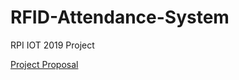 # RFID-Attendance-System
RPI IOT 2019 Project

[Project Proposal](https://docs.google.com/document/d/1QlV8jkIaQD0IFdyguDEGK3X-7NJBnk0Imp9yfcRr-jM)
